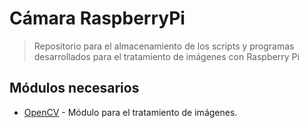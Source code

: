 # Cámara RaspberryPi
>Repositorio para el almacenamiento de los scripts y programas desarrollados para el tratamiento de imágenes con Raspberry Pi


## Módulos necesarios

- [OpenCV](https://pypi.python.org/pypi/opencv-python) - Módulo para el tratamiento de imágenes.
